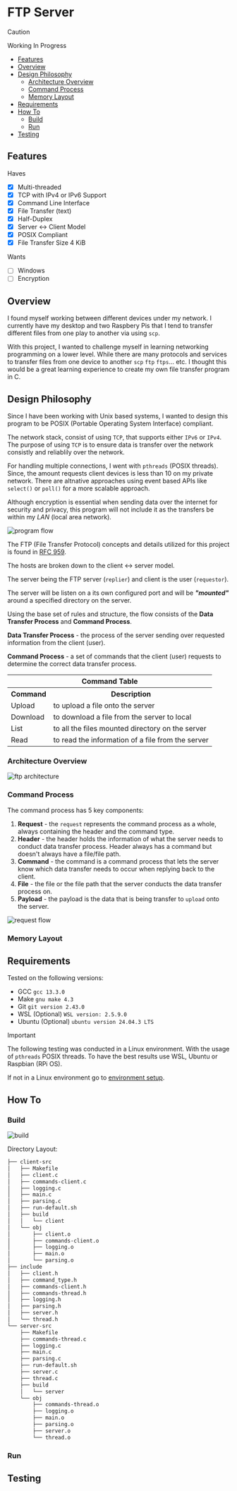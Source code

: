 # FTP Server

> [!CAUTION]
> Working In Progress

- [Features](#features)
- [Overview](#overview)
- [Design Philosophy](#design-philosophy)
	- [Architecture Overview](#command-process-overview)
	- [Command Process](#command-process-overview)
	- [Memory Layout](#memory-layout)
- [Requirements](#requirements)
- [How To](#how-to)
	- [Build](#build)
	- [Run](#run)
- [Testing](#testing)
		
## Features

Haves
- [x] Multi-threaded 
- [x] TCP with IPv4 or IPv6 Support
- [x] Command Line Interface
- [x] File Transfer (text)
- [x] Half-Duplex
- [x] Server <-> Client Model
- [x] POSIX Compliant
- [x] File Transfer Size 4 KiB

Wants
- [ ] Windows
- [ ] Encryption

## Overview

I found myself working between different devices under my network. I currently have my desktop and two Raspbery Pis that I tend to transfer different files from one play to another via using `scp`. 

With this project, I wanted to challenge myself in learning networking programming on a lower level. While there are many protocols and services to transfer files from one device to another `scp` `ftp` `ftps`... etc. I thought this would be a great learning experience to create my own file transfer program in C.

## Design Philosophy

Since I have been working with Unix based systems, I wanted to design this program to be POSIX (Portable Operating System Interface) compliant.

The network stack, consist of using `TCP`, that supports either `IPv6` or `IPv4`. The purpose of using `TCP` is to ensure data is transfer over the network consistly and reliablily over the network.

For handling multiple connections, I went with `pthreads` (POSIX threads). Since, the amount requests client devices is less than 10 on my private network. There are altnative approaches using event based APIs like `select()` or `poll()` for a more scalable approach.

Although encryption is essential when sending data over the internet for security and privacy, this program will not include it as the transfers be within my _LAN_ (local area network).

![program flow](images/flow_chart.png "Program Flow Chart")

The FTP (File Transfer Protocol) concepts and details utilized for this project is found in [RFC 959](https://datatracker.ietf.org/doc/html/rfc959#ref-1). 

The hosts are broken down to the client <-> server model. 

The server being the FTP server (`replier`) and client is the user (`requestor`).

The server will be listen on a its own configured port and will be ***"mounted"*** around a specified directory on the server.

Using the base set of rules and structure, the flow consists of the **Data Transfer Process** and **Command Process**.

**Data Transfer Process** - the process of the server sending over requested information from the client (user).

**Command Process** - a set of commands that the client (user) requests to determine the correct data transfer process.

<table align="center">
	<thead align="center">
		<tr>
			<th colspan="2">Command Table</th>
		</tr>
	</thead>
	<tbody>
		<tr>
			<th>Command</th>
			<th>Description</th>
		</tr>
		<tr>	
			<td>Upload</td>
			<td>to upload a file onto the server</td>
		</tr>	
		<tr>	
			<td>Download</td>
			<td>to download a file from the server to local</td>
		</tr>	
		<tr>	
			<td>List</td>
			<td>to all the files mounted directory on the server</td>
		</tr>	
		<tr>	
			<td>Read</td>
			<td>to read the information of a file from the server</td>
		</tr>	
	</tbody>
</table>

### Architecture Overview

![ftp architecture](images/ftp_architecture.png "FTP Architecture")

### Command Process

The command process has 5 key components:
1. **Request** - the `request` represents the command process as a whole, always containing the header and the command type.
2. **Header** - the header holds the information of what the server needs to conduct data transfer process. Header always has a command but doesn't always have a file/file path.
3. **Command** - the command is a command process that lets the server know which data transfer needs to occur when replying back to the client.
4. **File** - the file or the file path that the server conducts the data transfer process on.
5. **Payload** - the payload is the data that is being transfer to `upload` onto the server.

![request flow](images/request_diagram.png "Request Format")

### Memory Layout

## Requirements

Tested on the following versions:
- GCC `gcc 13.3.0`
- Make `gnu make 4.3`
- Git `git version 2.43.0`
- WSL (Optional) `WSL version: 2.5.9.0`
- Ubuntu (Optional) `ubuntu version 24.04.3 LTS`

> [!IMPORTANT]
> The following testing was conducted in a Linux environment. With the usage of `pthreads` POSIX threads. To have the best results use WSL, Ubuntu or Raspbian (RPi OS). 

If not in a Linux environment go to [environment setup](Environment-Setup.md).

## How To

### Build

![build](videos/demo.gif)

Directory Layout:
```bash
├── client-src
│   ├── Makefile
│   ├── client.c
│   ├── commands-client.c
│   ├── logging.c
│   ├── main.c
│   ├── parsing.c
│   ├── run-default.sh
│   ├── build
│   │   └── client
│   └── obj
│       ├── client.o
│       ├── commands-client.o
│       ├── logging.o
│       ├── main.o
│       └── parsing.o
├── include
│   ├── client.h
│   ├── command_type.h
│   ├── commands-client.h
│   ├── commands-thread.h
│   ├── logging.h
│   ├── parsing.h
│   ├── server.h
│   └── thread.h
└── server-src
    ├── Makefile
    ├── commands-thread.c
    ├── logging.c
    ├── main.c
    ├── parsing.c
    ├── run-default.sh
    ├── server.c
    ├── thread.c
    ├── build
    │   └── server
    └── obj
        ├── commands-thread.o
        ├── logging.o
        ├── main.o
        ├── parsing.o
        ├── server.o
        └── thread.o
```

### Run

## Testing

